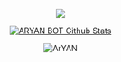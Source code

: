 <br><br>
<p align="center">
  <img src="https://github-readme-stats.vercel.app/api/top-langs/?username=ARYAN-BOT-404&langs_count=8&theme=react&bg_color=151515" />
</p>
<p align="center">
<a href="https://github.com/ARYAN-BOT-404"><img alt="ARYAN BOT Github Stats"
    src="https://github-readme-stats.vercel.app/api?username=ARYAN-BOT-404&show_icons=true&count_private=true&theme=react&bg_color=151515" /></a>
<p align="center"><img align="center" src="https://github-readme-streak-stats.herokuapp.com/?user=ARYAN-BOT-404&theme=black-ice"
    alt="ArYAN"/></p>

<br/>
